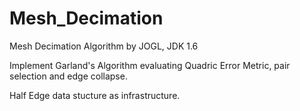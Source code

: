 Mesh_Decimation
===============

Mesh Decimation Algorithm by JOGL, JDK 1.6

Implement Garland's Algorithm evaluating Quadric Error Metric, pair selection and edge collapse. 

Half Edge data stucture as infrastructure. 
